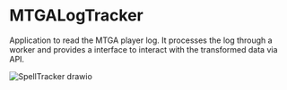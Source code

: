 # MTGALogTracker
Application to read the MTGA player log. It processes the log through a worker and provides a interface to interact with the transformed data via API.


![SpellTracker drawio](https://github.com/user-attachments/assets/0b58eb8a-bb73-44d4-985c-860b5f2c8334)
